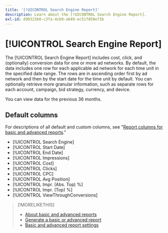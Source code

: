```yaml
---
title: '[!UICONTROL Search Engine Report]'
description: Learn about the [!UICONTROL Search Engine Report].
exl-id: d90323b0-c3fa-4cb9-a649-ec51f858e71b
---
```

# [!UICONTROL Search Engine Report]

The [!UICONTROL Search Engine Report] includes cost, click, and (optionally) conversion data for one or more ad networks. By default, the data includes one row for each applicable ad network for each time unit in the specified date range. The rows are in ascending order first by ad network and then by the start date for the time unit by default. You can optionally retrieve more granular information, such as separate rows for each account, campaign, bid strategy, currency, and device.

You can view data for the previous 36 months.

## Default columns

For descriptions of all default and custom columns, see "[Report columns for basic and advanced reports](basic-advanced-report-columns.md)."

* [!UICONTROL Search Engine]
* [!UICONTROL Start Date]
* [!UICONTROL End Date]
* [!UICONTROL Impressions]
* [!UICONTROL Cost]
* [!UICONTROL Clicks]
* [!UICONTROL CPC]
* [!UICONTROL Avg Position]
* [!UICONTROL Impr. (Abs. Top) %]
* [!UICONTROL Impr. (Top) %]
* [!UICONTROL ViewThroughConversions]

>[!MORELIKETHIS]
>
>* [About basic and advanced reports](basic-advanced-report-about.md)
>* [Generate a basic or advanced report](basic-advanced-report-generate.md)
>* [Basic and advanced report settings](basic-advanced-report-settings.md)

